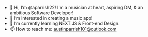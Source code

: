 - 👋 Hi, I’m @aparrish22! I'm a musician at heart, aspiring DM, & an ambitious Software Developer!
- 👀 I’m interested in creating a music app!
- 🌱 I’m currently learning NEXT.JS & Front-end Design.
- 📫 How to reach me: austinparrish101@outlook.com

<!---
aparrish22/aparrish22 is a ✨ special ✨ repository because its `README.md` (this file) appears on your GitHub profile.
You can click the Preview link to take a look at your changes.
--->
